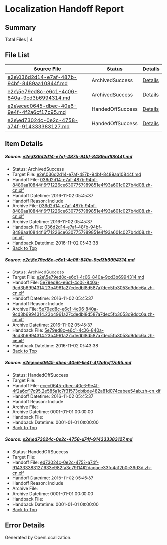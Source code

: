 # <a name='report-top'></a> Localization Handoff Report

## Summary
 Total Files | 4

## File List
 Source File | Status | Details 
 ----------- | ------ | ------- 
 [e2e\036d2d14-e7af-487b-94bf-8489aa10844f.md](https://github.com/OpenLocalizationTestOrg/ol-test0/blob/f979f96df2c4c2e14693219c5be2aa3524cc8a77/e2e/036d2d14-e7af-487b-94bf-8489aa10844f.md) | ArchivedSuccess | [Details](#c2a97d591a3c906a4c313c4c48521fd606f14fc61)
 [e2e\5e79ed8c-e6c1-4c06-840a-9cd3b6994314.md](https://github.com/OpenLocalizationTestOrg/ol-test0/blob/f979f96df2c4c2e14693219c5be2aa3524cc8a77/e2e/5e79ed8c-e6c1-4c06-840a-9cd3b6994314.md) | ArchivedSuccess | [Details](#a1a23630a995c532311a0e766f21e4a620f11d893)
 [e2e\ecec0645-dbec-40e6-9e4f-4f2a6cf17c95.md](https://github.com/OpenLocalizationTestOrg/ol-test0/blob/5bea34dfeb274b987849ebaeeaf8bec7c8816918/e2e/ecec0645-dbec-40e6-9e4f-4f2a6cf17c95.md) | HandedOffSuccess | [Details](#60da023118cdc4bb7d21ebba2702db3c91ca5f215)
 [e2e\ed73024c-0e2c-4758-a74f-914333383127.md](https://github.com/OpenLocalizationTestOrg/ol-test0/blob/37eee908d41ccddd63634471700aafe9aa17ed1f/e2e/ed73024c-0e2c-4758-a74f-914333383127.md) | HandedOffSuccess | [Details](#470415d0c25000b66edaa048a40a274121f859486)

## Item Details
##### <a name='c2a97d591a3c906a4c313c4c48521fd606f14fc61'></a> Source: [e2e\036d2d14-e7af-487b-94bf-8489aa10844f.md](https://github.com/OpenLocalizationTestOrg/ol-test0/blob/f979f96df2c4c2e14693219c5be2aa3524cc8a77/e2e/036d2d14-e7af-487b-94bf-8489aa10844f.md)
* Status: ArchivedSuccess
* Target File: [e2e\036d2d14-e7af-487b-94bf-8489aa10844f.md](https://github.com/OpenLocalizationTestOrg/ol-test0-zhcn/blob/8dd20153186346c68ccf0ec2b962510d02c67d83/e2e/036d2d14-e7af-487b-94bf-8489aa10844f.md)
* Handoff File: [036d2d14-e7af-487b-94bf-8489aa10844f.6f71226ce6307757989851e4f93a601c027b4d08.zh-cn.xlf](https://github.com/OpenLocalizationTestOrg/ol-test0-handoff/blob/86ee8e582c226b4007f7024deed22653c8629a3a/ol-handoff/OpenLocalizationTestOrg/ol-test0-zhcn/yufeih/ht/036d2d14-e7af-487b-94bf-8489aa10844f.6f71226ce6307757989851e4f93a601c027b4d08.zh-cn.xlf)
* Handoff Datetime: 2016-11-02 05:45:37
* Handoff Reason: Include
* Archive File: [036d2d14-e7af-487b-94bf-8489aa10844f.6f71226ce6307757989851e4f93a601c027b4d08.zh-cn.xlf](https://github.com/OpenLocalizationTestOrg/ol-test0-handoff/blob/86f0120910d7e6a6ca16f4b30d41f39862968dcb/ol-archive/OpenLocalizationTestOrg/ol-test0-zhcn/yufeih/ht/036d2d14-e7af-487b-94bf-8489aa10844f.6f71226ce6307757989851e4f93a601c027b4d08.zh-cn.xlf)
* Archive Datetime: 2016-11-02 05:45:37
* Handback File: [036d2d14-e7af-487b-94bf-8489aa10844f.6f71226ce6307757989851e4f93a601c027b4d08.zh-cn.xlf](https://github.com/OpenLocalizationTestOrg/ol-test0-handback/blob/cf45b817b17d88370e51595e5b33c2dc0956b64b/ol-handback/OpenLocalizationTestOrg/ol-test0-zhcn/yufeih/high/036d2d14-e7af-487b-94bf-8489aa10844f.6f71226ce6307757989851e4f93a601c027b4d08.zh-cn.xlf)
* Handback Datetime: 2016-11-02 05:43:38
* [Back to Top](#report-top)

##### <a name='a1a23630a995c532311a0e766f21e4a620f11d893'></a> Source: [e2e\5e79ed8c-e6c1-4c06-840a-9cd3b6994314.md](https://github.com/OpenLocalizationTestOrg/ol-test0/blob/f979f96df2c4c2e14693219c5be2aa3524cc8a77/e2e/5e79ed8c-e6c1-4c06-840a-9cd3b6994314.md)
* Status: ArchivedSuccess
* Target File: [e2e\5e79ed8c-e6c1-4c06-840a-9cd3b6994314.md](https://github.com/OpenLocalizationTestOrg/ol-test0-zhcn/blob/8dd20153186346c68ccf0ec2b962510d02c67d83/e2e/5e79ed8c-e6c1-4c06-840a-9cd3b6994314.md)
* Handoff File: [5e79ed8c-e6c1-4c06-840a-9cd3b6994314.23b4961a27cdedb18d587a7dec5fb3053d9ddc6a.zh-cn.xlf](https://github.com/OpenLocalizationTestOrg/ol-test0-handoff/blob/86ee8e582c226b4007f7024deed22653c8629a3a/ol-handoff/OpenLocalizationTestOrg/ol-test0-zhcn/yufeih/ht/5e79ed8c-e6c1-4c06-840a-9cd3b6994314.23b4961a27cdedb18d587a7dec5fb3053d9ddc6a.zh-cn.xlf)
* Handoff Datetime: 2016-11-02 05:45:37
* Handoff Reason: Include
* Archive File: [5e79ed8c-e6c1-4c06-840a-9cd3b6994314.23b4961a27cdedb18d587a7dec5fb3053d9ddc6a.zh-cn.xlf](https://github.com/OpenLocalizationTestOrg/ol-test0-handoff/blob/86f0120910d7e6a6ca16f4b30d41f39862968dcb/ol-archive/OpenLocalizationTestOrg/ol-test0-zhcn/yufeih/ht/5e79ed8c-e6c1-4c06-840a-9cd3b6994314.23b4961a27cdedb18d587a7dec5fb3053d9ddc6a.zh-cn.xlf)
* Archive Datetime: 2016-11-02 05:45:37
* Handback File: [5e79ed8c-e6c1-4c06-840a-9cd3b6994314.23b4961a27cdedb18d587a7dec5fb3053d9ddc6a.zh-cn.xlf](https://github.com/OpenLocalizationTestOrg/ol-test0-handback/blob/cf45b817b17d88370e51595e5b33c2dc0956b64b/ol-handback/OpenLocalizationTestOrg/ol-test0-zhcn/yufeih/high/5e79ed8c-e6c1-4c06-840a-9cd3b6994314.23b4961a27cdedb18d587a7dec5fb3053d9ddc6a.zh-cn.xlf)
* Handback Datetime: 2016-11-02 05:43:38
* [Back to Top](#report-top)

##### <a name='60da023118cdc4bb7d21ebba2702db3c91ca5f215'></a> Source: [e2e\ecec0645-dbec-40e6-9e4f-4f2a6cf17c95.md](https://github.com/OpenLocalizationTestOrg/ol-test0/blob/5bea34dfeb274b987849ebaeeaf8bec7c8816918/e2e/ecec0645-dbec-40e6-9e4f-4f2a6cf17c95.md)
* Status: HandedOffSuccess
* Target File: 
* Handoff File: [ecec0645-dbec-40e6-9e4f-4f2a6cf17c95.2e585a1c7f31573cbfbde482a81d074cabee54ab.zh-cn.xlf](https://github.com/OpenLocalizationTestOrg/ol-test0-handoff/blob/86ee8e582c226b4007f7024deed22653c8629a3a/ol-handoff/OpenLocalizationTestOrg/ol-test0-zhcn/yufeih/ht/ecec0645-dbec-40e6-9e4f-4f2a6cf17c95.2e585a1c7f31573cbfbde482a81d074cabee54ab.zh-cn.xlf)
* Handoff Datetime: 2016-11-02 05:45:37
* Handoff Reason: Include
* Archive File: 
* Archive Datetime: 0001-01-01 00:00:00
* Handback File: 
* Handback Datetime: 0001-01-01 00:00:00
* [Back to Top](#report-top)

##### <a name='470415d0c25000b66edaa048a40a274121f859486'></a> Source: [e2e\ed73024c-0e2c-4758-a74f-914333383127.md](https://github.com/OpenLocalizationTestOrg/ol-test0/blob/37eee908d41ccddd63634471700aafe9aa17ed1f/e2e/ed73024c-0e2c-4758-a74f-914333383127.md)
* Status: HandedOffSuccess
* Target File: 
* Handoff File: [ed73024c-0e2c-4758-a74f-914333383127.633e982fa3c79f1462dadace33fc4a12b0c39d3d.zh-cn.xlf](https://github.com/OpenLocalizationTestOrg/ol-test0-handoff/blob/86ee8e582c226b4007f7024deed22653c8629a3a/ol-handoff/OpenLocalizationTestOrg/ol-test0-zhcn/yufeih/ht/ed73024c-0e2c-4758-a74f-914333383127.633e982fa3c79f1462dadace33fc4a12b0c39d3d.zh-cn.xlf)
* Handoff Datetime: 2016-11-02 05:45:37
* Handoff Reason: Include
* Archive File: 
* Archive Datetime: 0001-01-01 00:00:00
* Handback File: 
* Handback Datetime: 0001-01-01 00:00:00
* [Back to Top](#report-top)


## Error Details

Generated by OpenLocalization.
